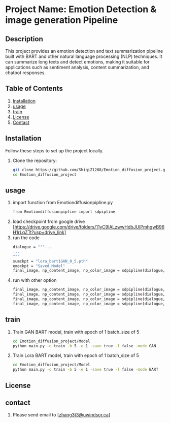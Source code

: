 # Project Name: Emotion Detection & image generation Pipeline

## Description
This project provides an emotion detection and text summarization pipeline built with BART and other natural language processing (NLP) techniques. It can summarize long texts and detect emotions, making it suitable for applications such as sentiment analysis, content summarization, and chatbot responses.

## Table of Contents
1. [Installation](#installation)
2. [usage](#usage)
3. [train](#train)
5. [License](#license)
6. [Contact](#contact)

## Installation
Follow these steps to set up the project locally.

1. Clone the repository:
   ```bash
   git clone https://github.com/ShiqiZ1208/Emotion_diffusion_project.git
   cd Emotion_diffusion_project
    ```
## usage

1. import function from Emotiondiffusionpipline.py
   ```bash
   from Emotiondiffusionpipline import sdpipline
    ```
2. load checkpoint from google drive [https://drive.google.com/drive/folders/11yC9lALzwwHdbJUIPmhgwB96H1rLqZTt?usp=drive_link]
3. run the code
   ```bash
   dialogue = """...
   ...
   """
   sumckpt = "lora_bart1GAN_0_5.pth"
   emockpt = "Saved_Model"
   final_image, np_content_image, np_color_image = sdpipline(dialogue, sumckpt, emockpt, mode = "dialogue")
   ```
4. run with other option
   ```bash
   final_image, np_content_image, np_color_image = sdpipline(dialogue, sumckpt, emockpt, mode = "plain") #use BART model to summarize the dialogue
   final_image, np_content_image, np_color_image = sdpipline(dialogue, sumckpt, emockpt, mode = "plain", is_color_transfer = False) # no color transfer
   final_image, np_content_image, np_color_image = sdpipline(dialogue, sumckpt, emockpt, mode = "plain", is_color_transfer = False, is_emodetect = False) #no emo detection
   final_image, np_content_image, np_color_image = sdpipline(dialogue, sumckpt, emockpt, mode = "plain", is_color_transfer = False, is_Summary = False) #no summary
   ```
## train

1. Train GAN BART model, train with epoch of 1 batch_size of 5
   ```bash
   cd Emotion_diffusion_project/Model
   python main.py -o train -b 5 -e 1 -save true -l false -mode GAN
   ```
2. Train Lora BART model, train with epoch of 1 batch_size of 5
   ```bash
   cd Emotion_diffusion_project/Model
   python main.py -o train -b 5 -e 1 -save true -l false -mode BART
   ```
## License
## contact
1. Please send email to [zhang3t3@uwindsor.ca]
